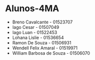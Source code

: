# Alunos-4MA

* Breno Cavalcante - 01523707
* Iago Cesar - 01507049
* Iago Luan - 01522453
* Lohana Lislie - 01536654
* Ramon De Souza - 01506931
* Wendell Felix Amaral  - 01519971
* William Barbosa de Souza - 01506070
